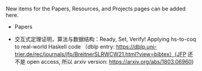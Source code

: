 New items for the Papers, Resources, and Projects pages can be added here.

* Papers
- 交互式定理证明，算法与数据结构：Ready, Set, Verify! Applying hs-to-coq to real-world Haskell code （dblp entry: https://dblp.uni-trier.de/rec/journals/jfp/BreitnerSLRWCW21.html?view=bibtex）(JFP 还不是 open access, 所以 arxiv version: https://arxiv.org/abs/1803.06960) 
